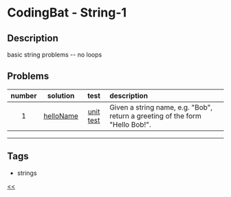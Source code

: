 # CodingBat - String-1

## Description
basic string problems -- no loops

## Problems
number|solution|test|description
:-:|:-:|:-:|:--
1|[helloName](src/main/java/org/example/HelloName.java)|[unit test](src/test/java/org/example/HelloNameTest.java)|Given a string name, e.g. "Bob", return a greeting of the form "Hello Bob!".
<hr/>
<!-- 0|[name](src/main/java/org/example/)|[unit test](src/test/java/org/example)|desc-->


## Tags
- strings

[<<](../README.md#coding-bat)